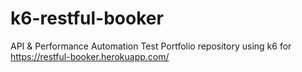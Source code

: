 # k6-restful-booker
API &amp; Performance Automation Test Portfolio repository using k6 for https://restful-booker.herokuapp.com/
